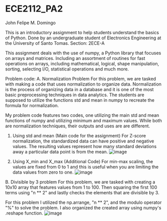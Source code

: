 # ECE2112_PA2
John Felipe M. Domingo

This is an introductory assignment to help students understand the basics of Python.
Done by an undergraduate student of Electronics Engineering at the University of Santo Tomas.
Section: 2ECE-A

This assignment deals with the use of numpy, a Python library that focuses on arrays and matrices. 
Including an assortment of routines for fast operations on arrays, including mathematical, 
logical, shape manipulation, sorting, selecting I/O, statistical operations and much more.

Problem code:
A. Normalization Problem
   For this problem, we are tasked with making a code that uses normalization to organize data.
   Normalization is the process of organizing data in a database and it is one of the most basic
   preprocessing techniques in data analytics.
   The students are supposed to utilize the functions std and mean in numpy to recreate the formula
   for normalization.

   My problem code features two codes, one utilizing the main std and mean functions of numpy and
   utilizing minimum and maximum values. While both are normalization techniques, their outputs
   and uses are are different. 
   1. Using std and mean (Main code for the assignment)
      For Z-score normalization, the standardized data can have positive and negative values.
      The resulting values represent how many standard deviations away a particular data point
      is from the mean.
      ![image](https://github.com/user-attachments/assets/6749cea2-bf8d-4fc1-a8ee-543808e25bc6)

   3. Using X_min and X_max (Additional Code)
      For min-max scaling, the values are fixed from 0 to 1 and this is useful when you are
      limiting the data values from zero to one.
      ![image](https://github.com/user-attachments/assets/a9d61577-ed9f-4b11-85ca-f8ffcd921c5c)
  
   
B. Divisible by 3 problem
   For this problem, we are tasked with creating a 10x10 array that features values from 1 to 100.
   Then squaring the first 100 terms using "n ** 2" and lastly checks the elements that are 
   divisible by 3.

   For this problem I utilized the np.arrange, "n ** 2", and the modulo operator "%" to solve the 
   problem. I also organized the created array using numpy's .reshape function.
   ![image](https://github.com/user-attachments/assets/4961bccc-ab07-4092-84d1-0f16d300e2a4)




